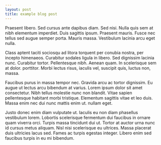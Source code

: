 ```yaml
---
layout: post
title: example blog post
---
```


Praesent libero. Sed cursus ante dapibus diam. Sed nisi. Nulla quis sem at nibh
elementum imperdiet. Duis sagittis ipsum. Praesent mauris. Fusce nec tellus sed
augue semper porta. Mauris massa. Vestibulum lacinia arcu eget nulla.  


Class aptent taciti sociosqu ad litora torquent per conubia nostra, per incepto
himenaeos. Curabitur sodales ligula in libero. Sed dignissim lacinia nunc.
Curabitur tortor. Pellentesque nibh. Aenean quam. In scelerisque sem at dolor.
porttitor. Morbi lectus risus, iaculis vel, suscipit quis, luctus non, massa.  


Faucibus purus in massa tempor nec. Gravida arcu ac tortor dignissim. Eu augue
ut lectus arcu bibendum at varius. Lorem ipsum dolor sit amet consectetur. Nibh
tellus molestie nunc non blandit. Vitae sapien pellentesque habitant morbi tristique.
Elementum sagittis vitae et leo duis. Massa enim nec dui nunc mattis enim ut.
nullam eget.  


Justo donec enim diam vulputate ut. Iaculis eu non diam phasellus vestibulum lorem.
Lobortis scelerisque fermentum dui faucibus in ornare quam viverra orci. Turpis
massa tincidunt dui ut. Tortor at auctor urna nunc id cursus metus aliquam.
Nisl nisi scelerisque eu ultrices. Massa placerat duis ultricies lacus sed.
Fames ac turpis egestas integer. Libero enim sed faucibus turpis in eu mi bibendum.  
